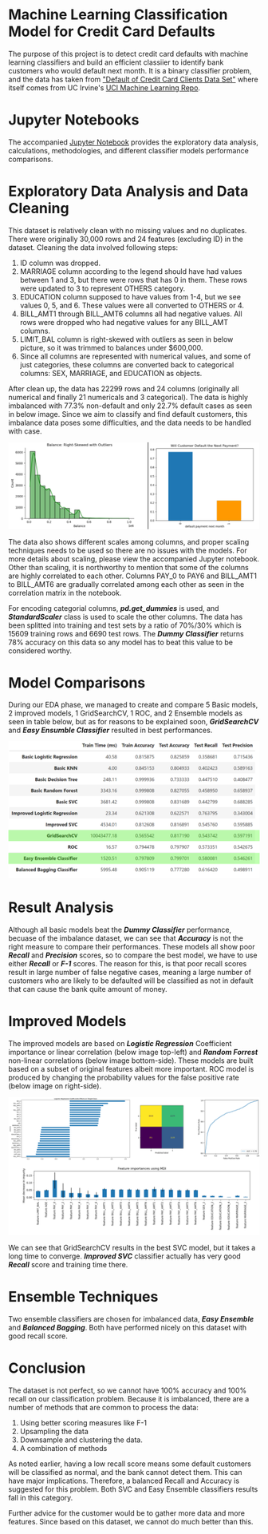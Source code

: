# Machine Learning Classification Model for Credit Card Defaults

The purpose of this project is to detect credit card defaults with machine learning classifiers and build an efficient classiier to identify bank customers who would default next month. It is a binary classifier problem, and the data has taken from ["Default of Credit Card Clients Data Set"](https://code.datasciencedojo.com/datasciencedojo/datasets/tree/master/Default%20of%20Credit%20Card%20Clients) where itself comes from UC Irvine's [UCI Machine Learning Repo](https://archive.ics.uci.edu/dataset/350/default+of+credit+card+clients).

# Jupyter Notebooks
The accompanied [Jupyter Notebook](capstone.ipynb) provides the exploratory data analysis, calculations, methodologies, and different classifier models performance comparisons.

# Exploratory Data Analysis and Data Cleaning
This dataset is relatively clean with no missing values and no duplicates. There were originally 30,000 rows and 24 features (excluding ID) in the dataset. Cleaning the data involved following steps:

1. ID column was dropped.
2. MARRIAGE column according to the legend should have had values between 1 and 3, but there were rows that has 0 in them. These rows were updated to 3 to represent OTHERS category.
3. EDUCATION column supposed to have values from 1-4, but we see values 0, 5, and 6. These values were all converted to OTHERS or 4.
4. BILL_AMT1 through BILL_AMT6 columns all had negative values. All rows were dropped who had negative values for any BILL_AMT columns.
5. LIMIT_BAL column is right-skewed with outliers as seen in below picture, so it was trimmed to balances under $600,000.
6. Since all columns are represented with numerical values, and some of just categories, these columns are converted back to categorical columns: SEX, MARRIAGE, and EDUCATION as objects.

After clean up, the data has 22299 rows and 24 columns (originally all numerical and finally 21 numericals and 3 categorical). The data is highly imbalanced with 77.3% non-default and only 22.7% default cases as seen in below image. Since we aim to classify and find default customers, this imbalance data poses some difficulties, and the data needs to be handled with case.

![Balance Distribution and Imbalance Data Labels](images/capstone_00.png)

The data also shows different scales among columns, and proper scaling techniques needs to be used so there are no issues with the models. For more details about scaling, please view the accompanied Jupyter notebook. Other than scaling, it is northworthy to mention that some of the columns are highly correlated to each other. Columns PAY_0 to PAY6 and BILL_AMT1 to BILL_AMT6 are gradually correlated among each other as seen in the correlation matrix in the notebook.

For encoding categorial columns, ***pd.get_dummies*** is used, and ***StandardScaler*** class is used to scale the other columns. The data has been splitted into training and test sets by a ratio of 70%/30% which is 15609 training rows and 6690 test rows. The ***Dummy Classifier*** returns 78% accuracy on this data so any model has to beat this value to be considered worthy.

# Model Comparisons

During our EDA phase, we managed to create and compare 5 Basic models, 2 improved models, 1 GridSearchCV, 1 ROC, and 2 Ensemble models as seen in table below, but as for reasons to be explained soon, ***GridSearchCV*** and ***Easy Ensumble Classifier*** resulted in best performances.

![Models Result](images/capstone_02.png)

# Result Analysis

Although all basic models beat the ***Dummy Classifier*** performance, becuase of the imbalance dataset, we can see that ***Accuracy*** is not the right measure to compare their performances. These models all show poor ***Recall*** and ***Precision*** scores, so to compare the best model, we have to use either ***Recall*** or ***F-1*** scores. The reason for this, is that poor recall scores result in large number of false negative cases, meaning a large number of customers who are likely to be defaulted will be classified as not in default that can cause the bank quite amount of money.

# Improved Models
The improved models are based on ***Logistic Regression*** Coefficient importance or linear correlation (below image top-left)  and ***Random Forrest*** non-linear correlations (below image bottom-side). These models are built based on a subset of original features albeit more important. ROC model is produced by changing the probability values for the false positive rate (below image on right-side).

![Coefs, ROC, and MDI](images/capstone_06.png)

We can see that GridSearchCV results in the best SVC model, but it takes a long time to converge. ***Improved SVC*** classifier actually has very good ***Recall*** score and training time there.

# Ensemble Techniques
Two ensemble classifiers are chosen for imbalanced data, ***Easy Ensemble*** and ***Balanced Bagging***. Both have performed nicely on this dataset with good recall score. 

# Conclusion
The dataset is not perfect, so we cannot have 100% accuracy and 100% recall on our classification problem. Because it is imbalanced, there are a number of methods that are common to process the data:

1. Using better scoring measures like F-1
2. Upsampling the data
3. Downsample and clustering the data.
4. A combination of methods

As noted earlier, having a low recall score means some default customers will be classified as normal, and the bank cannot detect them. This can have major implications. Therefore, a balanced Recall and Accuracy is suggested for this problem. Both SVC and Easy Ensemble classifiers results fall in this category. 

Further advice for the customer would be to gather more data and more features. Since based on this dataset, we cannot do much better than this.

